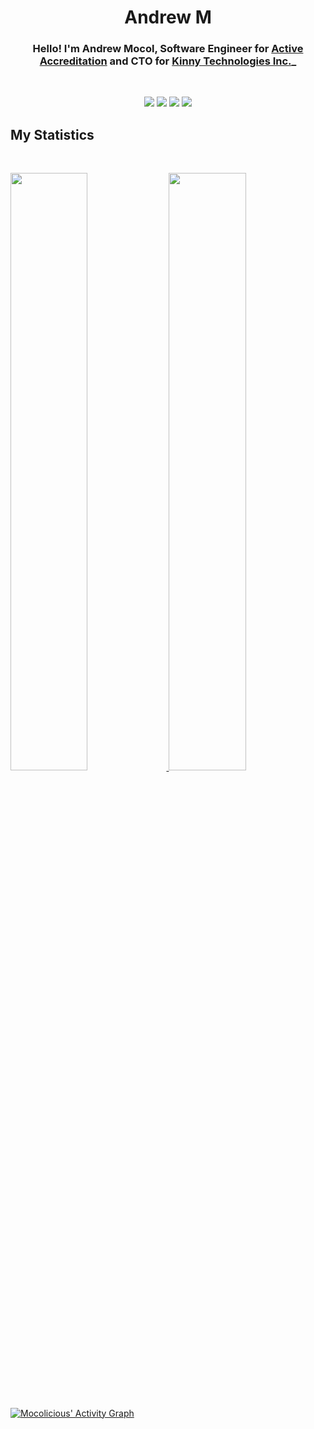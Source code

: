 <h1 align="center">
  <b>Andrew M</b>
</h1>

<h3 style="text-align:center;">
Hello! I'm Andrew Mocol, Software Engineer for <a href="https://activeaccreditation.com">Active Accreditation</a> and CTO for <a href="https://kinny.io">Kinny Technologies Inc.</a>_
</h3>

<br>

<p>
<div align="center">
  <img src="https://img.shields.io/badge/.NET-5C2D91?style=for-the-badge&logo=.net&logoColor=white">
  <img src="https://img.shields.io/badge/Microsoft%20SQL%20Sever-CC2927?style=for-the-badge&logo=microsoft%20sql%20server&logoColor=white">
  <img src="https://img.shields.io/badge/Ethereum-3C3C3D?style=for-the-badge&logo=Ethereum&logoColor=white">
  <img src="https://img.shields.io/badge/Solana%20Program%20Library-black?style=for-the-badge">
</div>
</p>

## My Statistics

<br/>
<p align="left">
  <a href="https://github.com/mocolicious/">
    <img width="49.5%" src="https://github-readme-stats-git-masterrstaa-rickstaa.vercel.app/api?username=mocolicious&show_icons=true&theme=gruvbox&hide_border=true" />
    <img width="49.5%" src="https://github-readme-streak-stats.herokuapp.com/?user=mocolicious&theme=gruvbox&hide_border=true" />
  </a>
</p>
<br>

[![Mocolicious' Activity Graph](https://github-readme-activity-graph.cyclic.app/graph?username=mocolicious&custom_title=Mocolicious's%20Contribution%20Graph&theme=gruvbox&bg_color=282828&hide_border=true&line=d1a01f&point=c58545)]([https://github.com/mocolicious/])
